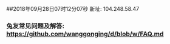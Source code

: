 ##2018年09月28日07时12分07秒 新址: 104.248.58.47
### 兔友常见问题及解答: https://github.com/wanggonging/d/blob/w/FAQ.md
